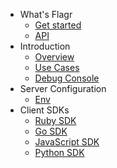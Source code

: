 - What's Flagr
    - [Get started](home.md)
    - <a href="https://openflagr.github.io/flagr/api_docs" target="_blank">API</a>
- Introduction
    - [Overview](flagr_overview.md)
    - [Use Cases](flagr_use_cases.md)
    - [Debug Console](flagr_debugging.md)
- Server Configuration
    - [Env](flagr_env.md)
- Client SDKs
    - [Ruby SDK](https://github.com/openflagr/rbflagr)
    - [Go SDK](https://github.com/openflagr/goflagr)
    - [JavaScript SDK](https://github.com/openflagr/jsflagr)
    - [Python SDK](https://github.com/openflagr/pyflagr)

